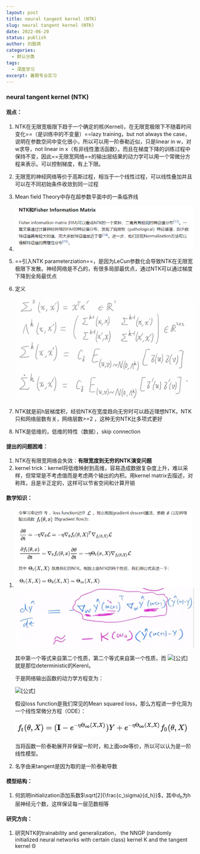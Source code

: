 ```yaml
---
layout: post
title: neural tangent kernel (NTK)
slug: neural tangent kernel (NTK)
date: 2022-06-20
status: publish
author: 刘胜琪
categories: 
  - 默认分类
tags: 
  - 深度学习
excerpt: 暑期专业实习
---
```


### neural tangent kernel (NTK)

#### 观点：

1. NTK在无限宽极限下趋于一个确定的核(Kernel)，在无限宽极限下不随着时间变化==（是训练中的不变量）==lazy training，but not always the case，说明在参数空间中变化很小，所以可以用一阶泰勒近似，只是linear in w，对w求导，not linear in x（有非线性激活函数）。而且在梯度下降的训练过程中保持不变，因此==无限宽网络==的输出层结果的动力学可以用一个常微分方程来表示。可以控制梯度，有上下限。

2. 无限宽的神经网络等价于高斯过程，相当于一个线性过程，可以线性叠加并且可以在不同初始条件收敛到同一过程

3. Mean field Theory中存在超参数平面中的一条临界线

4. ![image-20220620212719766](2022-06-20-neural-tangent-kernel-(NTK).assets/image-20220620212719766.png)

5. ==引入NTK parameterziation==，是因为LeCun参数化会导致NTK在无限宽极限下发散。神经网络是不凸的，有很多局部最优点，通过NTK可以通过梯度下降到全局最优点

6. 定义

   <img src="2022-06-20-neural-tangent-kernel-(NTK).assets/image-20220623165503742.png" alt="image-20220623165503742" style="zoom:50%;" />

7. NTK就是前h层梯度积，经验NTK在宽度趋向无穷时可以趋近理想NTK，NTK只和网络层数有关，网络层数>=2  ，这种无穷NTK比多项式更好

8. NTK是低维的，低维的特性（数据），skip connection



#### 提出的问题困难：

1. NTK在有限宽网络会失效：**有限宽度到无穷的NTK演变问题**
2. kernel trick：kernel将低维映射到高维，容易造成数据复杂度上升，难以采样，但常常是不考虑值而是考虑两个输出的内积。用kernel matrix去描述，对称阵，且是半正定的，这样可以节省空间和计算开销



#### 数学知识：

1. <img src="2022-06-20-neural-tangent-kernel-(NTK).assets/image-20220622163321364.png" alt="image-20220622163321364" style="zoom:67%;" /><img src="2022-06-20-neural-tangent-kernel-(NTK).assets/image-20220627225110376.png" alt="关键公式" style="zoom:50%;" />

   其中第一个等式来自第二个性质，第二个等式来自第一个性质，而 ![[公式]](https://www.zhihu.com/equation?tex=%5CTheta_%5Cinfty%28X%2CX%29) 就是那位deterministic的Kerenl。

   于是网络输出函数的动力学方程变为：

   ![[公式]](https://www.zhihu.com/equation?tex=%5Cfrac%7B%5Cpartial+f_t%28%5Ctheta%2C+x%29%7D%7B%5Cpartial+t%7D+%3D++-+%5Ceta+%5CTheta_%5Cinfty%28x%2CX%29+%5Cnabla_%7Bf_t%28%5Ctheta%2CX%29%7D+%5Cmathcal%7BL%7D)

   假设loss function是我们常见的Mean squared loss，那么方程进一步化简为一个线性常微分方程（ODE）：

   ![image-20220622163732369](2022-06-20-neural-tangent-kernel-(NTK).assets/image-20220622163732369.png)
   
   当将函数一阶泰勒展开并保留一阶时，和上面ode等价，所以可以认为是一阶线性模型。
   
2. 名字由来tangent是因为取的是一阶泰勒导数



#### 模型结构：

1. 何凯明initialization添加系数$\sqrt[2]{\frac{c_\sigma}{d_h}}$，其中$d_h$为h层神经元个数，这样保证每一层范数相等



#### 研究方向：

1. 研究NTK的trainability and generalization， the NNGP (randomly initialized neural networks with certain class) kernel K and the tangent kernel Θ